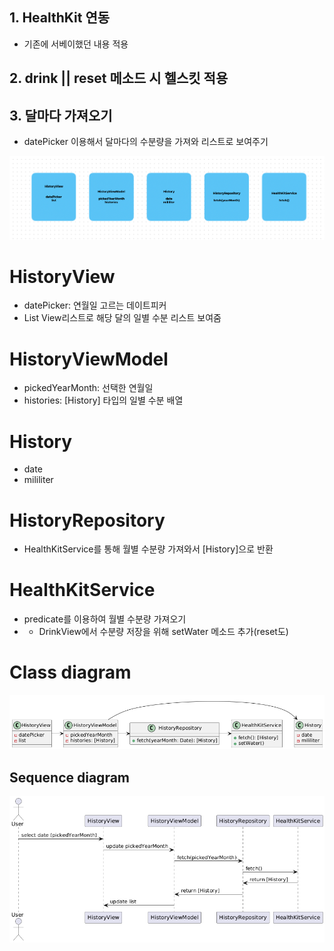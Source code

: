 ## 1. HealthKit 연동
- 기존에 서베이했던 내용 적용
## 2. drink || reset 메소드 시 헬스킷 적용
## 3. 달마다 가져오기
- datePicker 이용해서 달마다의 수분량을 가져와 리스트로 보여주기


![](F-lab%20멘토링/10주차/Pasted%20image%2020240801211145.png)

# HistoryView
- datePicker: 연월일  고르는 데이트피커
- List View리스트로 해당 달의 일별 수분 리스트 보여줌
# HistoryViewModel
- pickedYearMonth: 선택한 연월일
- histories: [History] 타입의 일별 수분 배열
# History
- date
- mililiter
# HistoryRepository
- HealthKitService를 통해 월별 수분량 가져와서 [History]으로 반환
# HealthKitService
- predicate를 이용하여 월별 수분량 가져오기
- + DrinkView에서 수분량 저장을 위해 setWater 메소드 추가(reset도)

# Class diagram
![](F-lab%20멘토링/10주차/Pasted%20image%2020240801212045.png)

## Sequence diagram
![](F-lab%20멘토링/10주차/Pasted%20image%2020240801212105.png)